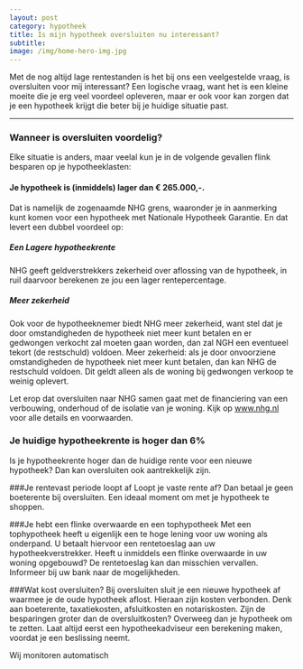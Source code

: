 ```yaml
---
layout: post
category: hypotheek
title: Is mijn hypotheek oversluiten nu interessant?
subtitle:
image: /img/home-hero-img.jpg
---
```


Met de nog altijd lage rentestanden is het bij ons een veelgestelde vraag, is oversluiten voor mij interessant? Een logische vraag, want het is een kleine moeite die je erg veel voordeel opleveren, maar er ook voor kan zorgen dat je een hypotheek krijgt die beter bij je huidige situatie past.

---

### Wanneer is oversluiten voordelig?
Elke situatie is anders, maar veelal kun je in de volgende gevallen flink besparen op je hypotheeklasten:

#### Je hypotheek is (inmiddels) lager dan € 265.000,-.
Dat is namelijk de zogenaamde NHG grens, waaronder je in aanmerking kunt komen voor een hypotheek met Nationale Hypotheek Garantie. En dat levert een dubbel voordeel op:

##### Een Lagere hypotheekrente 
NHG geeft geldverstrekkers zekerheid over aflossing van de hypotheek, in ruil daarvoor berekenen ze jou een lager rentepercentage.

##### Meer zekerheid
Ook voor de hypotheeknemer biedt NHG meer zekerheid, want stel dat je door omstandigheden de hypotheek niet meer kunt betalen en er gedwongen verkocht zal moeten gaan worden, dan zal NGH een eventueel tekort (de restschuld) voldoen.
Meer zekerheid: als je door onvoorziene omstandigheden de hypotheek niet meer kunt betalen, dan kan NHG de restschuld voldoen. Dit geldt alleen als de woning bij gedwongen verkoop te weinig oplevert.

Let erop dat oversluiten naar NHG samen gaat met de financiering van een verbouwing, onderhoud of de isolatie van je woning. Kijk op www.nhg.nl voor alle details en voorwaarden.



### Je huidige hypotheekrente is hoger dan 6%
Is je hypotheekrente hoger dan de huidige rente voor een nieuwe hypotheek? Dan kan oversluiten ook aantrekkelijk zijn.

###Je rentevast periode loopt af
Loopt je vaste rente af? Dan betaal je geen boeterente bij oversluiten. Een ideaal moment om met je hypotheek te shoppen.

###Je hebt een flinke overwaarde en een tophypotheek
Met een tophypotheek heeft u eigenlijk een te hoge lening voor uw woning als onderpand. U betaalt hiervoor een rentetoeslag aan uw hypotheekverstrekker. Heeft u inmiddels een flinke overwaarde in uw woning opgebouwd? De rentetoeslag kan dan misschien vervallen. Informeer bij uw bank naar de mogelijkheden.

###Wat kost oversluiten? 
Bij oversluiten sluit je een nieuwe hypotheek af waarmee je de oude hypotheek aflost. Hieraan zijn kosten verbonden. Denk aan boeterente, taxatiekosten, afsluitkosten en notariskosten. Zijn de besparingen groter dan de oversluitkosten? Overweeg dan je hypotheek om te zetten. Laat altijd eerst een hypotheekadviseur een berekening maken, voordat je een beslissing neemt.

Wij monitoren automatisch